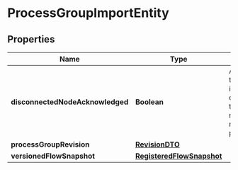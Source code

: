 # ProcessGroupImportEntity

## Properties
Name | Type | Description | Notes
------------ | ------------- | ------------- | -------------
**disconnectedNodeAcknowledged** | **Boolean** | Acknowledges that this node is disconnected to allow for mutable requests to proceed. |  [optional]
**processGroupRevision** | [**RevisionDTO**](RevisionDTO.md) |  |  [optional]
**versionedFlowSnapshot** | [**RegisteredFlowSnapshot**](RegisteredFlowSnapshot.md) |  |  [optional]
